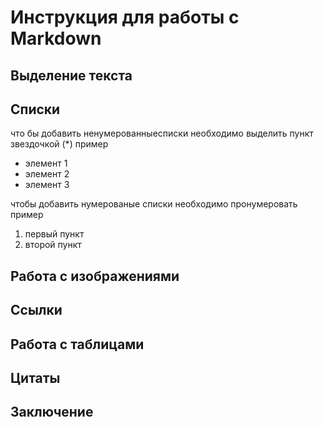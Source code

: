 # Инструкция для работы с Markdown

## Выделение текста

## Списки

что бы добавить ненумерованныесписки необходимо выделить пункт звездочкой (*)
пример

* элемент 1
* элемент 2
* элемент 3 

чтобы добавить нумерованые списки необходимо пронумеровать
пример
1. первый пункт
2. второй пункт

## Работа с изображениями

## Ссылки

## Работа с таблицами

## Цитаты

## Заключение